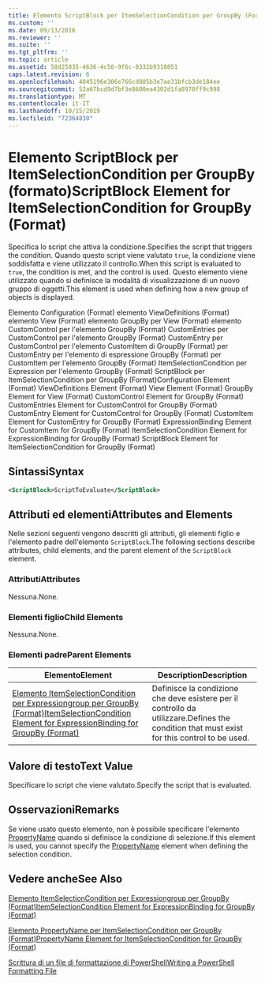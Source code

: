 ```yaml
---
title: Elemento ScriptBlock per ItemSelectionCondition per GroupBy (Format) | Microsoft Docs
ms.custom: ''
ms.date: 09/13/2016
ms.reviewer: ''
ms.suite: ''
ms.tgt_pltfrm: ''
ms.topic: article
ms.assetid: 58d25835-4636-4c58-9f6c-0332b9318051
caps.latest.revision: 6
ms.openlocfilehash: 4045196e306e766cd805b3e7ae31bfcb3de184ee
ms.sourcegitcommit: 52a67bcd9d7bf3e8600ea4302d1fa8970ff9c998
ms.translationtype: MT
ms.contentlocale: it-IT
ms.lasthandoff: 10/15/2019
ms.locfileid: "72364830"
---
```

# <a name="scriptblock-element-for-itemselectioncondition-for-groupby-format"></a><span data-ttu-id="cf09a-102">Elemento ScriptBlock per ItemSelectionCondition per GroupBy (formato)</span><span class="sxs-lookup"><span data-stu-id="cf09a-102">ScriptBlock Element for ItemSelectionCondition for GroupBy (Format)</span></span>

<span data-ttu-id="cf09a-103">Specifica lo script che attiva la condizione.</span><span class="sxs-lookup"><span data-stu-id="cf09a-103">Specifies the script that triggers the condition.</span></span> <span data-ttu-id="cf09a-104">Quando questo script viene valutato `true`, la condizione viene soddisfatta e viene utilizzato il controllo.</span><span class="sxs-lookup"><span data-stu-id="cf09a-104">When this script is evaluated to `true`, the condition is met, and the control is used.</span></span> <span data-ttu-id="cf09a-105">Questo elemento viene utilizzato quando si definisce la modalità di visualizzazione di un nuovo gruppo di oggetti.</span><span class="sxs-lookup"><span data-stu-id="cf09a-105">This element is used when defining how a new group of objects is displayed.</span></span>

<span data-ttu-id="cf09a-106">Elemento Configuration (Format) elemento ViewDefinitions (Format) elemento View (Format) elemento GroupBy per View (Format) elemento CustomControl per l'elemento GroupBy (Format) CustomEntries per CustomControl per l'elemento GroupBy (Format) CustomEntry per CustomControl per l'elemento CustomItem di GroupBy (Format) per CustomEntry per l'elemento di espressione GroupBy (Format) per CustomItem per l'elemento GroupBy (Format) ItemSelectionCondition per Expression per l'elemento GroupBy (Format) ScriptBlock per ItemSelectionCondition per GroupBy (Format)</span><span class="sxs-lookup"><span data-stu-id="cf09a-106">Configuration Element (Format) ViewDefinitions Element (Format) View Element (Format) GroupBy Element for View (Format) CustomControl Element for GroupBy (Format) CustomEntries Element for CustomControl for GroupBy (Format) CustomEntry Element for CustomControl for GroupBy (Format) CustomItem Element for CustomEntry for GroupBy (Format) ExpressionBinding Element for CustomItem for GroupBy (Format) ItemSelectionCondition Element for ExpressionBinding for GroupBy (Format) ScriptBlock Element for ItemSelectionCondition for GroupBy (Format)</span></span>

## <a name="syntax"></a><span data-ttu-id="cf09a-107">Sintassi</span><span class="sxs-lookup"><span data-stu-id="cf09a-107">Syntax</span></span>

```xml
<ScriptBlock>ScriptToEvaluate</ScriptBlock>
```

## <a name="attributes-and-elements"></a><span data-ttu-id="cf09a-108">Attributi ed elementi</span><span class="sxs-lookup"><span data-stu-id="cf09a-108">Attributes and Elements</span></span>

<span data-ttu-id="cf09a-109">Nelle sezioni seguenti vengono descritti gli attributi, gli elementi figlio e l'elemento padre dell'elemento `ScriptBlock`.</span><span class="sxs-lookup"><span data-stu-id="cf09a-109">The following sections describe attributes, child elements, and the parent element of the `ScriptBlock` element.</span></span>

### <a name="attributes"></a><span data-ttu-id="cf09a-110">Attributi</span><span class="sxs-lookup"><span data-stu-id="cf09a-110">Attributes</span></span>

<span data-ttu-id="cf09a-111">Nessuna.</span><span class="sxs-lookup"><span data-stu-id="cf09a-111">None.</span></span>

### <a name="child-elements"></a><span data-ttu-id="cf09a-112">Elementi figlio</span><span class="sxs-lookup"><span data-stu-id="cf09a-112">Child Elements</span></span>

<span data-ttu-id="cf09a-113">Nessuna.</span><span class="sxs-lookup"><span data-stu-id="cf09a-113">None.</span></span>

### <a name="parent-elements"></a><span data-ttu-id="cf09a-114">Elementi padre</span><span class="sxs-lookup"><span data-stu-id="cf09a-114">Parent Elements</span></span>

|<span data-ttu-id="cf09a-115">Elemento</span><span class="sxs-lookup"><span data-stu-id="cf09a-115">Element</span></span>|<span data-ttu-id="cf09a-116">Description</span><span class="sxs-lookup"><span data-stu-id="cf09a-116">Description</span></span>|
|-------------|-----------------|
|[<span data-ttu-id="cf09a-117">Elemento ItemSelectionCondition per Expressiongroup per GroupBy (Format)</span><span class="sxs-lookup"><span data-stu-id="cf09a-117">ItemSelectionCondition Element for ExpressionBinding for GroupBy (Format)</span></span>](./itemselectioncondition-element-for-expressionbinding-for-groupby-format.md)|<span data-ttu-id="cf09a-118">Definisce la condizione che deve esistere per il controllo da utilizzare.</span><span class="sxs-lookup"><span data-stu-id="cf09a-118">Defines the condition that must exist for this control to be used.</span></span>|

## <a name="text-value"></a><span data-ttu-id="cf09a-119">Valore di testo</span><span class="sxs-lookup"><span data-stu-id="cf09a-119">Text Value</span></span>

<span data-ttu-id="cf09a-120">Specificare lo script che viene valutato.</span><span class="sxs-lookup"><span data-stu-id="cf09a-120">Specify the script that is evaluated.</span></span>

## <a name="remarks"></a><span data-ttu-id="cf09a-121">Osservazioni</span><span class="sxs-lookup"><span data-stu-id="cf09a-121">Remarks</span></span>

<span data-ttu-id="cf09a-122">Se viene usato questo elemento, non è possibile specificare l'elemento [PropertyName](./propertyname-element-for-itemselectioncondition-for-groupby-format.md) quando si definisce la condizione di selezione.</span><span class="sxs-lookup"><span data-stu-id="cf09a-122">If this element is used, you cannot specify the [PropertyName](./propertyname-element-for-itemselectioncondition-for-groupby-format.md) element when defining the selection condition.</span></span>

## <a name="see-also"></a><span data-ttu-id="cf09a-123">Vedere anche</span><span class="sxs-lookup"><span data-stu-id="cf09a-123">See Also</span></span>

[<span data-ttu-id="cf09a-124">Elemento ItemSelectionCondition per Expressiongroup per GroupBy (Format)</span><span class="sxs-lookup"><span data-stu-id="cf09a-124">ItemSelectionCondition Element for ExpressionBinding for GroupBy (Format)</span></span>](./itemselectioncondition-element-for-expressionbinding-for-groupby-format.md)

[<span data-ttu-id="cf09a-125">Elemento PropertyName per ItemSelectionCondition per GroupBy (Format)</span><span class="sxs-lookup"><span data-stu-id="cf09a-125">PropertyName Element for ItemSelectionCondition for GroupBy (Format)</span></span>](./propertyname-element-for-itemselectioncondition-for-groupby-format.md)

[<span data-ttu-id="cf09a-126">Scrittura di un file di formattazione di PowerShell</span><span class="sxs-lookup"><span data-stu-id="cf09a-126">Writing a PowerShell Formatting File</span></span>](./writing-a-powershell-formatting-file.md)
